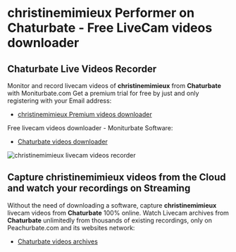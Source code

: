 # christinemimieux Performer on Chaturbate - Free LiveCam videos downloader

## Chaturbate Live Videos Recorder

Monitor and record livecam videos of **christinemimieux** from **Chaturbate** with Moniturbate.com
Get a premium trial for free by just and only registering with your Email address:
* [christinemimieux Premium videos downloader](https://moniturbate.com/request-demo-licence-key.html)

Free livecam videos downloader - Moniturbate Software:
* [Chaturbate videos downloader](https://moniturbate.com/moniturbate-download-software.html)

![christinemimieux livecam videos recorder](https://peachurnet.com/templates/moniturbate-software.png)


## Capture christinemimieux videos from the Cloud and watch your recordings on Streaming

Without the need of downloading a software, capture **christinemimieux** livecam videos from **Chaturbate** 100% online.
Watch Livecam archives from **Chaturbate** unlimitedly from thousands of existing recordings, only on Peachurbate.com and its websites network:
* [Chaturbate videos archives](https://peachurnet.com/)